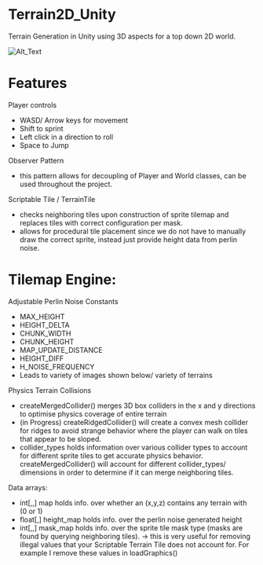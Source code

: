 # Terrain2D_Unity
Terrain Generation in Unity using 3D aspects for a top down 2D world. 

![Alt_Text](https://media.giphy.com/media/f3kAOgAv7jfBqgYnui/giphy.gif)

# Features

Player controls
- WASD/ Arrow keys for movement
- Shift to sprint
- Left click in a direction to roll
- Space to Jump

Observer Pattern
- this pattern allows for decoupling of Player and World classes, can be used throughout the project. 

Scriptable Tile / TerrainTile
- checks neighboring tiles upon construction of sprite tilemap and replaces tiles with correct configuration per mask. 
- allows for procedural tile placement since we do not have to manually draw the correct sprite, instead just provide height data from perlin noise. 

# Tilemap Engine:

Adjustable Perlin Noise Constants
- MAX_HEIGHT
- HEIGHT_DELTA
- CHUNK_WIDTH
- CHUNK_HEIGHT
- MAP_UPDATE_DISTANCE
- HEIGHT_DIFF
- H_NOISE_FREQUENCY
- Leads to variety of images shown below/ variety of terrains

Physics Terrain Collisions
- createMergedCollider() merges 3D box colliders in the x and y directions to optimise physics coverage of entire terrain
- (in Progress) createRidgedCollider() will create a convex mesh collider for ridges to avoid strange behavior where the player
 can walk on tiles that appear to be sloped. 
- collider_types holds information over various collider types to account for different sprite tiles to get accurate physics behavior. createMergedCollider() will account for different collider_types/ dimensions in order to determine if it can merge neighboring tiles. 
 
Data arrays:
- int[,,] map holds info. over whether an (x,y,z) contains any terrain with (0 or 1)
- float[,] height_map holds info. over the perlin noise generated height 
- int[,,] mask_map holds info. over the sprite tile mask type (masks are found by querying neighboring tiles). 
  -> this is very useful for removing illegal values that your Scriptable Terrain Tile does not account for. For example I remove these values in loadGraphics() 


